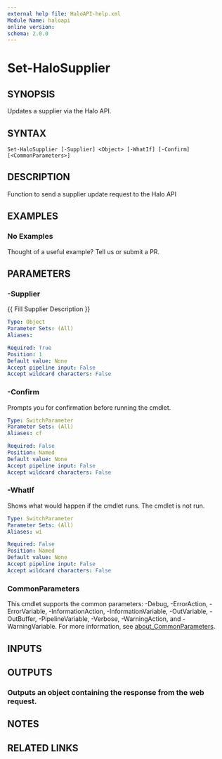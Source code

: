 ```yaml
---
external help file: HaloAPI-help.xml
Module Name: haloapi
online version:
schema: 2.0.0
---
```


# Set-HaloSupplier

## SYNOPSIS
Updates a supplier via the Halo API.

## SYNTAX

```
Set-HaloSupplier [-Supplier] <Object> [-WhatIf] [-Confirm] [<CommonParameters>]
```

## DESCRIPTION
Function to send a supplier update request to the Halo API

## EXAMPLES

### No Examples

Thought of a useful example? Tell us or submit a PR.

## PARAMETERS

### -Supplier
{{ Fill Supplier Description }}

```yaml
Type: Object
Parameter Sets: (All)
Aliases:

Required: True
Position: 1
Default value: None
Accept pipeline input: False
Accept wildcard characters: False
```

### -Confirm
Prompts you for confirmation before running the cmdlet.

```yaml
Type: SwitchParameter
Parameter Sets: (All)
Aliases: cf

Required: False
Position: Named
Default value: None
Accept pipeline input: False
Accept wildcard characters: False
```

### -WhatIf
Shows what would happen if the cmdlet runs. The cmdlet is not run.

```yaml
Type: SwitchParameter
Parameter Sets: (All)
Aliases: wi

Required: False
Position: Named
Default value: None
Accept pipeline input: False
Accept wildcard characters: False
```

### CommonParameters
This cmdlet supports the common parameters: -Debug, -ErrorAction, -ErrorVariable, -InformationAction, -InformationVariable, -OutVariable, -OutBuffer, -PipelineVariable, -Verbose, -WarningAction, and -WarningVariable. For more information, see [about_CommonParameters](http://go.microsoft.com/fwlink/?LinkID=113216).

## INPUTS

## OUTPUTS

### Outputs an object containing the response from the web request.
## NOTES

## RELATED LINKS
